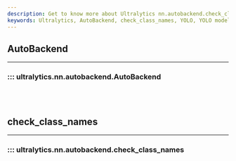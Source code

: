```yaml
---
description: Get to know more about Ultralytics nn.autobackend.check_class_names functionality. Optimize your YOLO models seamlessly.
keywords: Ultralytics, AutoBackend, check_class_names, YOLO, YOLO models, optimization
---
```


## AutoBackend
---
### ::: ultralytics.nn.autobackend.AutoBackend
<br><br>

## check_class_names
---
### ::: ultralytics.nn.autobackend.check_class_names
<br><br>
